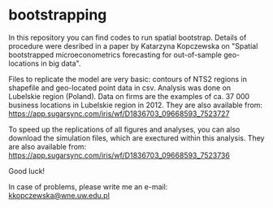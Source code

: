 # bootstrapping

In this repository you can find codes to run spatial bootstrap. Details of procedure were desribed in a paper by Katarzyna Kopczewska on "Spatial bootstrapped microeconometrics forecasting for out-of-sample geo-locations in big data". 

Files to replicate the model are very basic: contours of NTS2 regions in shapefile and geo-located point data in csv. Analysis was done on Lubelskie region (Poland). Data on firms are the examples of ca. 37 000 business locations in Lubelskie region in 2012. They are also available from: https://app.sugarsync.com/iris/wf/D1836703_09668593_7523727

To speed up the replications of all figures and analyses, you can also download the simulation files, which are exectured within this analysis. They are also available from: https://app.sugarsync.com/iris/wf/D1836703_09668593_7523736

Good luck!

In case of problems, please write me an e-mail: kkopczewska@wne.uw.edu.pl
